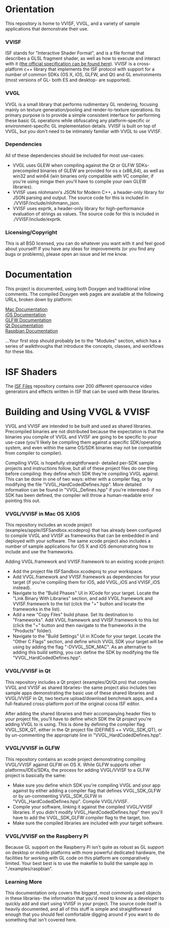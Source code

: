 # Orientation

This repository is home to VVISF, VVGL, and a variety of sample applications that demonstrate their use.

### VVISF

ISF stands for "Interactive Shader Format", and is a file format that describes a GLSL fragment shader, as well as how to execute and interact with it ([the official specification can be found here](https://github.com/mrRay/ISF_Spec)).  VVISF is a cross-platform c++ library that implements the ISF protocol with support for a number of common SDKs (OS X, iOS, GLFW, and Qt) and GL environments (most versions of GL- both ES and desktop- are supported).

### VVGL

VVGL is a small library that performs rudimentary GL rendering, focusing mainly on texture generation/pooling and render-to-texture operations.  Its primary purpose is to provide a simple consistent interface for performing these basic GL operations while obfuscating any platform-specific or environment-specific GL implementation details.  VVISF is built on top of VVGL, but you don't need to be intimately familiar with VVGL to use VVISF.

### Dependencies

All of these dependencies should be included for most use-cases:
* VVGL uses GLEW when compiling against the Qt or GLFW SDKs- precompiled binaries of GLEW are provided for os x (x86_64), as well as win32 and win64 (win binaries only compatible with VC compiler, if you're using mingw then you'll have to compile your own GLEW libraries).
* VVISF uses nlohmann's JSON for Modern C++, a header-only library for JSON parsing and output.  The source code for this is included in ./VVISF/include/nlohmann_json.
* VVISF uses exprtk, a header-only library for high-performance evaluation of strings as values.  The source code for this is included in ./VVISF/include/exprtk.

### Licensing/Copyright

This is all BSD licensed, you can do whatever you want with it and feel good about yourself!  If you have any ideas for improvements (or you find any bugs or problems), please open an issue and let me know.

# Documentation

This project is documented, using both Doxygen and traditional inline comments.  The compiled Doxygen web pages are available at the following URLs, broken down by platform:

<A HREF="https://www.vidvox.net/rays_oddsnends/VVGLVVISF_Docs/Mac/html/modules.html">Mac Documentation</A><BR>
<A HREF="https://www.vidvox.net/rays_oddsnends/VVGLVVISF_Docs/iOS/html/modules.html">iOS Documentation</A><BR>
<A HREF="https://www.vidvox.net/rays_oddsnends/VVGLVVISF_Docs/GLFW/html/modules.html">GLFW Documentation</A><BR>
<A HREF="https://www.vidvox.net/rays_oddsnends/VVGLVVISF_Docs/Qt/html/modules.html">Qt Documentation</A><BR>
<A HREF="https://www.vidvox.net/rays_oddsnends/VVGLVVISF_Docs/RPi/html/modules.html">Raspbian Documentation</A><BR>

...Your first stop should probably be to the "Modules" section, which has a series of walkthroughs that introduce the concepts, classes, and workflows for these libs.

# ISF Shaders

The [ISF Files](https://github.com/Vidvox/ISF-Files) repository contains over 200 different opensource video generators and effects written in ISF that can be used with these libraries.

# Building and Using VVGL & VVISF

VVGL and VVISF are intended to be built and used as shared libraries.  Precompiled binaries are not distributed because the expectation is that the binaries you compile of VVGL and VVISF are going to be specific to your use-case (you'll likely be compiling them against a specific SDK/operating system, and even within the same OS/SDK binaries may not be compatible from compiler to compiler).

Compiling VVGL is hopefully straightforward- detailed per-SDK sample projects and instructions follow, but all of these project files do one thing before compiling: they define which SDK they're compiling VVGL against.  This can be done in one of two ways: either with a compiler flag, or by modifying the file "VVGL_HardCodedDefines.hpp".  More detailed information can be found in "VVGL_Defines.hpp" if you're interested- if no SDK has been defined, the compiler will throw a human-readable error pointing this out.

### VVGL/VVISF in Mac OS X/iOS

This repository includes an xcode project (examples/apple/ISFSandbox.xcodeproj) that has already been configured to compile VVGL and VVISF as frameworks that can be embedded in and deployed with your software.  The same xcode project also includes a number of sample applications for OS X and iOS demonstrating how to include and use the frameworks.

Adding VVGL.framework and VVISF.framework to an existing xcode project:
- Add the project file ISFSandbox.xcodeproj to your workspace.
- Add VVGL.framework and VVISF.framework as dependencies for your target (if you're compiling them for iOS, add VVGL_iOS and VVISF_iOS instead).
- Navigate to the "Build Phases" UI in XCode for your target.  Locate the "Link Binary With Libraries" section, and add VVGL.framework and VVISF.framework to the list (click the "+" button and locate the frameworks in the list).
- Add a new "Copy Files" build phase.  Set its destination to "Frameworks".  Add VVGL.framework and VVISF.framework to this list (click the "+" button and then navigate to the frameworks in the "Products" folder).
- Navigate to the "Build Settings" UI in XCode for your target.  Locate the "Other C Flags" section, and define which VVGL SDK your target will be using by adding the flag "-DVVGL_SDK_MAC".  As an alternative to adding this build setting, you can define the SDK by modifying the file "VVGL_HardCodedDefines.hpp".

### VVGL/VVISF in Qt

This repository includes a Qt project (examples/Qt/Qt.pro) that compiles VVGL and VVISF as shared libraries- the same project also includes two sample apps demonstrating the basic use of these shared libraries and VVGL/VVISF in Qt, two texture upload/download benchmark apps, and a full-featured cross-platform port of the original cocoa ISF editor.

After adding the shared libraries and their accompanying header files to your project file, you'll have to define which SDK the Qt project you're adding VVGL to is using.  This is done by defining the compiler flag VVGL_SDK_QT, either in the Qt project file (DEFINES += VVGL_SDK_QT), or by un-commenting the appropriate line in "VVGL_HardCodedDefines.hpp".

### VVGL/VVISF in GLFW

This repository contains an xcode project demonstrating compiling VVGL/VVISF against GLFW on OS X.  While GLFW supports other platforms/IDEs/SDKs, the process for adding VVGL/VVISF to a GLFW project is basically the same:
- Make sure you define which SDK you're compiling VVGL and your app against by either adding a compiler flag that defines VVGL_SDK_GLFW or by un-commenting VVGL_SDK_GLFW in "VVGL_HardCodedDefines.hpp".  Compile VVGL/VVISF.
- Compile your software, linking it against the compiled VVGL/VVISF libraries.  If you didn't modify VVGL_HardCodedDefines.hpp" then you'll have to add the VVGL_SDK_GLFW compiler flag to the target, too.
- Make sure the compiled libraries are included with your target software.

### VVGL/VVISF on the Raspberry Pi

Because GL support on the Raspberry Pi isn't quite as robust as GL support on desktop or mobile platforms with more powerful dedicated hardware, the facilities for working with GL code on this platform are comparatively limited.  Your best best is to use the makefile to build the sample app in "./examples/raspbian".

### Learning More

This documentation only covers the biggest, most commonly used objects in these libraries- the information that you'd need to know as a developer to quickly add and start using VVISF in your project.  The source code itself is heavily documented, and all of this stuff is simple and straightforward enough that you should feel comfortable digging around if you want to do something that isn't covered here.

